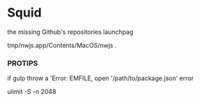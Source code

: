 # Squid

the missing Github's repositories launchpag

tmp/nwjs.app/Contents/MacOS/nwjs .


### PROTIPS

if gulp throw a 'Error: EMFILE, open '/path/to/package.json' error  

  ulimit -S -n 2048 
